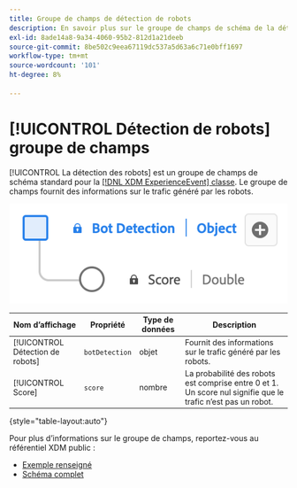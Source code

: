 ```yaml
---
title: Groupe de champs de détection de robots
description: En savoir plus sur le groupe de champs de schéma de la détection des robots (XDM).
exl-id: 8ade14a8-9a34-4060-95b2-812d1a21deeb
source-git-commit: 8be502c9eea67119dc537a5d63a6c71e0bff1697
workflow-type: tm+mt
source-wordcount: '101'
ht-degree: 8%

---
```


# [!UICONTROL Détection de robots] groupe de champs

[!UICONTROL La détection des robots] est un groupe de champs de schéma standard pour la [[!DNL XDM ExperienceEvent] classe](../../classes/experienceevent.md). Le groupe de champs fournit des informations sur le trafic généré par les robots.

![Schéma du groupe de champs [!UICONTROL Détection de robots].](../../images/field-groups/bot-detection-information.png)

| Nom d’affichage | Propriété | Type de données | Description |
|----------------------------|-----------------|-----------|---------------------------------------------------------|
| [!UICONTROL Détection de robots] | `botDetection` | objet | Fournit des informations sur le trafic généré par les robots. |
| [!UICONTROL Score] | `score` | nombre | La probabilité des robots est comprise entre 0 et 1. Un score nul signifie que le trafic n’est pas un robot. |

{style="table-layout:auto"}

Pour plus d’informations sur le groupe de champs, reportez-vous au référentiel XDM public :

* [Exemple renseigné](https://github.com/adobe/xdm/blob/master/components/fieldgroups/experience-event/experienceevent-bot-detection.example.1.json)
* [Schéma complet](https://github.com/adobe/xdm/blob/master/components/fieldgroups/experience-event/experienceevent-bot-detection.schema.json)
